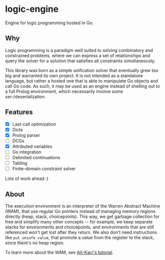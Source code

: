 # logic-engine

Engine for logic programming hosted in Go.

## Why

Logic programming is a paradigm well suited to solving combinatory and constrained problems, where we
can express a set of relationships and query the solver for a solution that satisfies all constraints
simultaneously.

This library was born as a simple unification solver that eventually grew too big and warranted its own
project. It is not intended as a standalone language, but rather a hosted one that is able to manipulate
Go objects and call Go code. As such, it may be used as an engine instead of shelling out to a
full Prolog environment, which necessarily involve some ser-/deserialization.

## Features

- [x] Last-call optimization
- [x] Dicts
- [x] Prolog parser
- [ ] DCGs
- [X] Attributed variables
- [ ] Go integration
- [ ] Delimited continuations
- [ ] Tabling
- [ ] Finite-domain constraint solver

Lots of work ahead :)

## About

The execution environment is an interpreter of the Warren Abstract Machine (WAM), that use regular Go pointers
instead of managing memory regions directly (heap, stack, choicepoints). This way, we get garbage collection
for free and simplify many other concepts -- for example, we keep separate stacks for environments and
choicepoints, and environments that are still referenced won't get lost after they return. We also don't need
instructions like `put_unsafe_value`, that promote a value from the register to the stack, since there's no
heap region.

To learn more about the WAM, see [Aït-Kaci's tutorial](https://direct.mit.edu/books/book/4253/Warren-s-Abstract-MachineA-Tutorial-Reconstruction).
